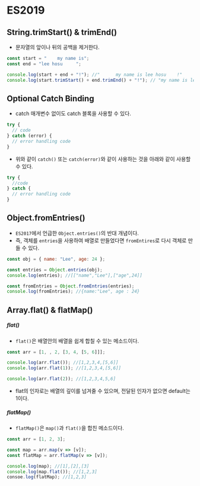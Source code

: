 # ES2019

## String.trimStart() & trimEnd()

- 문자열의 앞이나 뒤의 공백을 제거한다.

```js
const start = "    my name is";
const end = "lee hosu     ";

console.log(start + end + "!"); //"      my name is lee hosu    !"
console.log(start.trimStart() + end.trimEnd() + "!"); // "my name is lee hosu!"
```

## Optional Catch Binding

- catch 매개변수 없이도 catch 블록을 사용할 수 있다.

```js
try {
  // code
} catch (error) {
  // error handling code
}
```

- 위와 같이 `catch()` 또는 `catch(error)`와 같이 사용하는 것을 아래와 같이 사용할 수 있다.

```js
try {
  //code
} catch {
  // error handling code
}
```

## Object.fromEntries()

- `ES2017`에서 언급한 `Object.entries()`의 반대 개념이다.
- 즉, 객체를 `entries`을 사용하여 배열로 만들었다면 `fromEntires`로 다시 객체로 만들 수 있다.

```js
const obj = { name: "Lee", age: 24 };

const entries = Object.entries(obj);
console.log(entries); //[["name","Lee"],["age",24]]

const fromEntries = Object.fromEntries(entries);
console.log(fromEntries); //{name:"Lee", age : 24}
```

## Array.flat() & flatMap()

##### flat()

- `flat()`은 배열안의 배열을 쉽게 합칠 수 있는 메소드이다.

```js
const arr = [1, , 2, [3, 4, [5, 6]]];

console.log(arr.flat()); //[1,2,3,4,[5,6]]
console.log(arr.flat(1)); //[1,2,3,4,[5,6]]

console.log(arr.flat(2)); //[1,2,3,4,5,6]
```

- flat의 인자로는 배열의 깊이를 넘겨줄 수 있으며, 전달된 인자가 없으면 default는 1이다.

##### flatMap()

- `flatMap()`은 `map()`과 `flat()`을 합친 메소드이다.

```js
const arr = [1, 2, 3];

const map = arr.map(v => [v]);
const flatMap = arr.flatMap(v => [v]);

console.log(map); //[1],[2],[3]
console.log(map.flat()); //[1,2,3]
consoe.log(flatMap); //[1,2,3]
```
